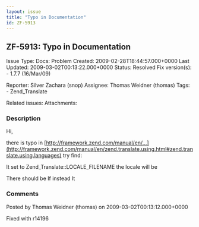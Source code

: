 ```yaml
---
layout: issue
title: "Typo in Documentation"
id: ZF-5913
---
```


ZF-5913: Typo in Documentation
------------------------------

 Issue Type: Docs: Problem Created: 2009-02-28T18:44:57.000+0000 Last Updated: 2009-03-02T00:13:22.000+0000 Status: Resolved Fix version(s): - 1.7.7 (16/Mar/09)
 
 Reporter:  Silver Zachara (snop)  Assignee:  Thomas Weidner (thomas)  Tags: - Zend\_Translate
 
 Related issues: 
 Attachments: 
### Description

Hi,

there is typo in [http://framework.zend.com/manual/en/…](http://framework.zend.com/manual/en/zend.translate.using.html#zend.translate.using.languages) try find:

It set to Zend\_Translate::LOCALE\_FILENAME the locale will be

There should be If instead It

 

 

### Comments

Posted by Thomas Weidner (thomas) on 2009-03-02T00:13:12.000+0000

Fixed with r14196

 

 